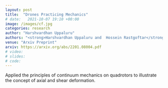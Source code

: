 ```yaml
---
layout: post
title:  "Drones Practicing Mechanics"
# date:   2021-10-07 19:10 +00:00
image: /images/cf.jpg
categories: research
author: "Harshvardhan Uppaluru"
authors: "<strong>Harshvardhan Uppaluru and  Hossein Rastgoftar</strong>"
venue: "Arxiv Preprint"
arxiv: https://arxiv.org/abs/2201.08004.pdf
# video:
# slides:
# code:
---
```

Applied the principles of continuum mechanics on quadrotors to illustrate the concept of
axial and shear deformation.
